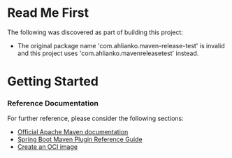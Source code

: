 # Read Me First
The following was discovered as part of building this project:

* The original package name 'com.ahlianko.maven-release-test' is invalid and this project uses 'com.ahlianko.mavenreleasetest' instead.

# Getting Started

### Reference Documentation
For further reference, please consider the following sections:

* [Official Apache Maven documentation](https://maven.apache.org/guides/index.html)
* [Spring Boot Maven Plugin Reference Guide](https://docs.spring.io/spring-boot/docs/2.6.6/maven-plugin/reference/html/)
* [Create an OCI image](https://docs.spring.io/spring-boot/docs/2.6.6/maven-plugin/reference/html/#build-image)

